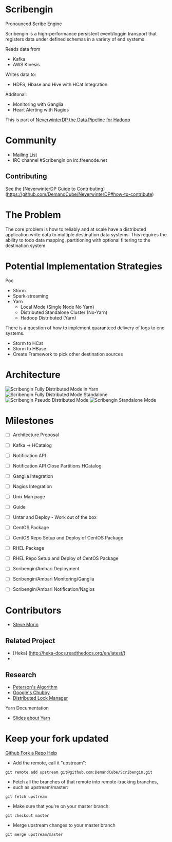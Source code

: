 Scribengin
==========
Pronounced Scribe Engine  

Scribengin is a high-performance persistent event/loggin transport that registers data under defined schemas in a variety of end systems

Reads data from
- Kafka
- AWS Kinesis

Writes data to:
- HDFS, Hbase and Hive with HCat Integration

Additonal:
- Monitoring with Ganglia
- Heart Alerting with Nagios


This is part of [NeverwinterDP the Data Pipeline for Hadoop](https://github.com/DemandCube/NeverwinterDP)

Community
====
- [Mailing List](https://groups.google.com/forum/#!forum/scribengin)
- IRC channel #Scribengin on irc.freenode.net

## Contributing

See the [NeverwinterDP Guide to Contributing] (https://github.com/DemandCube/NeverwinterDP#how-to-contribute)


The Problem
======
The core problem is how to reliably and at scale have a distributed application write data to multiple destination data systems.  This requires the ability to todo data mapping, partitioning with optional filtering to the destination system.


Potential Implementation Strategies
======

Poc
- Storm
- Spark-streaming
- Yarn
  - Local Mode (Single Node No Yarn)
  - Distributed Standalone Cluster (No-Yarn)
  - Hadoop Distributed (Yarn)

There is a question of how to implement quaranteed delivery of logs to end systems.  
- Storm to HCat
- Storm to HBase
- Create Framework to pick other destination sources

Architecture
======
![Scribengin Fully Distributed Mode in Yarn](diagrams/fully_distributed_yarn_v1.png?raw=true "A Highlevel Diagram of Fully Distributed in Yarn")
![Scribengin Fully Distributed Mode Standalone](diagrams/fully_distributed_standalone_v1.png?raw=true "A Highlevel Diagram of Fully Distributed")
![Scribengin Pseudo Distributed Mode](diagrams/pseudo_distributed_standalone_v1.png?raw=true "A Highlevel Diagram of Pseudo Distributed")
![Scribengin Standalone Mode](diagrams/standalone_v1.png?raw=true "A Highlevel Diagram of Standalone Mode")

Milestones
======
- [ ] Architecture Proposal
- [ ] Kafka -> HCatalog
- [ ] Notification API
- [ ] Notification API Close Partitions HCatalog
- [ ] Ganglia Integration
- [ ] Nagios Integration
- [ ] Unix Man page
- [ ] Guide
- [ ] Untar and Deploy - Work out of the box
- [ ] CentOS Package
- [ ] CentOS Repo Setup and Deploy of CentOS Package
- [ ] RHEL Package
- [ ] RHEL Repo Setup and Deploy of CentOS Package
- [ ] Scribengin/Ambari Deployment
- [ ] Scribengin/Ambari Monitoring/Ganglia
- [ ] Scribengin/Ambari Notification/Nagios


Contributors
=====
- [Steve Morin](https://github.com/smorin)

Related Project
----
- [Heka] (http://heka-docs.readthedocs.org/en/latest/)
- 

Research
----
- [Peterson's Algorithm](http://en.wikipedia.org/wiki/Peterson's_algorithm)
- [Google's Chubby](http://research.google.com/archive/chubby.html)
- [Distributed Lock Manager](http://en.wikipedia.org/wiki/Distributed_lock_manager)

Yarn Documentation
- [Slides about Yarn](http://www.slideshare.net/hortonworks/apache-hadoop-yarn-enabling-nex/)

Keep your fork updated
====
[Github Fork a Repo Help](https://help.github.com/articles/fork-a-repo)


- Add the remote, call it "upstream":

```
git remote add upstream git@github.com:DemandCube/Scribengin.git
```
- Fetch all the branches of that remote into remote-tracking branches,
- such as upstream/master:

```
git fetch upstream
```
- Make sure that you're on your master branch:

```
git checkout master
```
- Merge upstream changes to your master branch

```
git merge upstream/master
```

